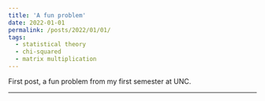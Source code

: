 ```yaml
---
title: 'A fun problem'
date: 2022-01-01
permalink: /posts/2022/01/01/
tags:
  - statistical theory
  - chi-squared
  - matrix multiplication
---
```


First post, a fun problem from my first semester at UNC.

------
